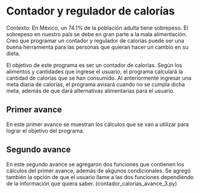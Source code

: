 # Contador y regulador de calorías
Contexto: En México, un 74.1% de la población adulta tiene sobrepeso.
El sobrepeso en nuestro país se debe en gran parte a la mala alimentación.
Creo que programar un contador y regulador de calorías puede ser una buena
herramienta para las personas que quieran hacer un cambio en su dieta.

El objetivo de este programa es ser un contador de calorías. 
Según los alimentos y cantidades que ingrese el usuario, el programa calculará
la cantidad de calorías que se han consumido. Al anteriormente ingresar una meta diaria 
de calorías, el programa avisará cuando no se cumpla dicha meta, además de 
que dará alternativas alimentarias para el usuario.

## Primer avance
En este primer avance se muestran los cálculos que se van a utilizar
para lograr el objetivo del programa.

## Segundo avance
En este segundo avance se agregaron dos funciones que contienen los cálculos
del primer avance, además de akgunos condicionales. Se agregó también la 
opción de que el usuario llame a las dos funciones dependiendo de la 
información que quiera saber. (contador_calorias_avance_3.py)
